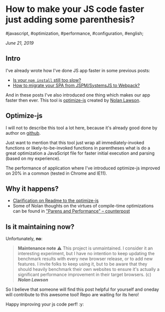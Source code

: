 # How to make your JS code faster just adding some parenthesis?

#javascript, #optimization, #performance, #configuration, #english;

_June 21, 2019_

## Intro

I've already wrote how I've done JS app faster in some previous posts:

* [Is your `npm install` still too slow?](/posts/is-your-npm-install-still-too-slow/) 
* [How to migrate your SPA from JSPM/SystemsJS to Webpack?](/posts/how-to-migrate-your-spa-from-jspm-systemsjs-to-webpack/)

And in these posts I've also introduced one thing which makes our app faster then ever. This tool is [optimize-js](https://github.com/nolanlawson/optimize-js) created by [Nolan Lawson](https://nolanlawson.com).

## Optimize-js

I will not to describe this tool a lot here, because it's already good done by author on [github](https://github.com/nolanlawson/optimize-js#optimize-js).

Just want to mention that this tool just wrap all immediately-invoked functions or likely-to-be-invoked functions in parentheses what is do a great optimization a JavaScript file for faster initial execution and parsing (based on my experience).

The performance of application where I've introduced optimize-js improved on 20% in a common (tested in Chrome and IE11).

## Why it happens?

* [Clarification on Readme to the optimize-js](https://github.com/nolanlawson/optimize-js#why)
* Some of Nolan thoughts on the virtues of compile-time optimizations can be found in ["Parens and Performance" – counterpost](https://gist.github.com/nolanlawson/e73c61da78ffb39e4fc034a62ce8b263)

## Is it maintaining now?

Unfortunately, **no**:

>  **Maintenance note** ⚠️ This project is unmaintained. I consider it an interesting experiment, but I have no intention to keep updating the benchmark results with every new browser release, or to add new features. I invite folks to keep using it, but to be aware that they should heavily benchmark their own websites to ensure it's actually a significant performance improvement in their target browsers. (c) **_Nolan Lawson_**

So I believe that someone will find this post helpful for yourself and oneday will contribute to this awesome tool! Repo are waiting for its hero!

Happy improving your js code perf! :y:
